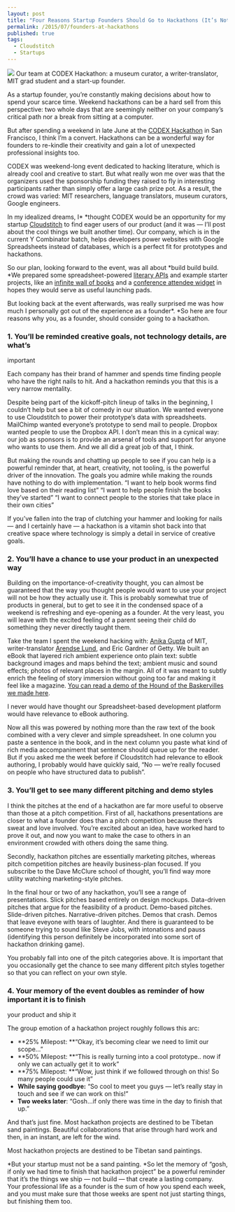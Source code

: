 ```yaml
---
layout: post
title: "Four Reasons Startup Founders Should Go to Hackathons (It’s Not What I Originally Thought.)"
permalink: /2015/07/founders-at-hackathons
published: true
tags:
  - Cloudstitch
  - Startups
---
```


![](https://cdn-images-1.medium.com/max/1600/1*WyLb0pyaa2ZZvEZVu-tIIQ.jpeg)
<span class="figcaption_hack">Our team at CODEX Hackathon: a museum curator, a writer-translator, MIT grad
student and a start-up founder.</span>

As a startup founder, you’re constantly making decisions about how to spend your
scarce time. Weekend hackathons can be a hard sell from this perspective: two
whole days that are seemingly neither on your company’s critical path nor a
break from sitting at a computer.

But after spending a weekend in late June at the [CODEX
Hackathon](http://codexhackathon.com/) in San Francisco, I think I’m a convert.
Hackathons can be a wonderful way for founders to re-kindle their creativity and
gain a lot of unexpected professional insights too.

CODEX was weekend-long event dedicated to hacking literature, which is already
cool and creative to start. But what really won me over was that the organizers
used the sponsorship funding they raised to fly in interesting participants
rather than simply offer a large cash prize pot. As a result, the crowd was
varied: MIT researchers, language translators, museum curators, Google
engineers.

In my idealized dreams, I* *thought CODEX would be an opportunity for my startup
[Cloudstitch](http://www.cloudstitch.com/) to find eager users of our product
(and it was — I’ll post about the cool things we built another time). Our
company, which is in the current Y Combinator batch, helps developers power
websites with Google Spreadsheets instead of databases, which is a perfect fit
for prototypes and hackathons.

So our plan, looking forward to the event, was all about *build build build. *We
prepared some spreadsheet-powered [literary
APIs](http://www.cloudstitch.com/project-templates/recovering-the-classics-api/api)
and example starter projects, like an [infinite wall of
books](http://apps.cloudstitch.io/project-templates/book-cover-wall/) and a
[conference attendee
widget](http://www.cloudstitch.com/project-templates/featured-guests) in hopes
they would serve as useful launching pads.

But looking back at the event afterwards, was really surprised me was how much I
personally got out of the experience as a founder*. *So here are four reasons
why you, as a founder, should consider going to a hackathon.

### 1. You’ll be reminded creative goals, not technology details, are what’s
important

Each company has their brand of hammer and spends time finding people who have
the right nails to hit. And a hackathon reminds you that this is a very narrow
mentality.

Despite being part of the kickoff-pitch lineup of talks in the beginning, I
couldn’t help but see a bit of comedy in our situation. We wanted everyone to
use Cloudstitch to power their prototype’s data with spreadsheets. MailChimp
wanted everyone’s prototype to send mail to people. Dropbox wanted people to use
the Dropbox API. I don’t mean this in a cynical way: our job as sponsors is to
provide an arsenal of tools and support for anyone who wants to use them. And we
all did a great job of that, I think.

But making the rounds and chatting up people to see if you can help is a
powerful reminder that, at heart, creativity, not tooling, is the powerful
driver of the innovation. The goals you admire while making the rounds have
nothing to do with implementation. “I want to help book worms find love based on
their reading list” “I want to help people finish the books they’ve started” “I
want to connect people to the stories that take place in their own cities”

If you’ve fallen into the trap of clutching your hammer and looking for nails—
and I certainly have — a hackathon is a vitamin shot back into that creative
space where technology is simply a detail in service of creative goals.

### 2. You’ll have a chance to use your product in an unexpected way

Building on the importance-of-creativity thought, you can almost be guaranteed
that the way you thought people would want to use your project will not be how
they actually use it. This is probably somewhat true of products in general, but
to get to see it in the condensed space of a weekend is refreshing and
eye-opening as a founder. At the very least, you will leave with the excited
feeling of a parent seeing their child do something they never directly taught
them.

Take the team I spent the weekend hacking with: [Anika
Gupta](https://twitter.com/digitalanika) of MIT, writer-translator [Arendse
Lund](https://twitter.com/arendse), and Eric Gardner of Getty. We built an eBook
that layered rich ambient experience onto plain text: subtle background images
and maps behind the text; ambient music and sound effects; photos of relevant
places in the margin. All of it was meant to subtly enrich the feeling of story
immersion without going too far and making it feel like a magazine. [You can
read a demo of the Hound of the Baskervilles we made
here](http://egardner.github.io/Baskervilles/chapters/ch05.html).

<span class="figcaption_hack">I never would have thought our Spreadsheet-based development platform would have
relevance to eBook authoring.</span>

Now all this was powered by nothing more than the raw text of the book combined
with a very clever and simple spreadsheet. In one column you paste a sentence in
the book, and in the next column you paste what kind of rich media accompaniment
that sentence should queue up for the reader. But if you asked me the week
before if Cloudstitch had relevance to eBook authoring, I probably would have
quickly said, “No — we’re really focused on people who have structured data to
publish”.

### 3. You’ll get to see many different pitching and demo styles

I think the pitches at the end of a hackathon are far more useful to observe
than those at a pitch competition. First of all, hackathons presentations are
closer to what a founder does than a pitch competition because there’s sweat and
love involved. You’re excited about an idea, have worked hard to prove it out,
and now you want to make the case to others in an environment crowded with
others doing the same thing.

Secondly, hackathon pitches are essentially marketing pitches, whereas pitch
competition pitches are heavily business-plan focused. If you subscribe to the
Dave McClure school of thought, you’ll find way more utility watching
marketing-style pitches.

In the final hour or two of any hackathon, you’ll see a range of presentations.
Slick pitches based entirely on design mockups. Data-driven pitches that argue
for the feasibility of a product. Demo-based pitches. Slide-driven pitches.
Narrative-driven pitches. Demos that crash. Demos that leave eveyone with tears
of laughter. And there is guaranteed to be someone trying to sound like Steve
Jobs, with intonations and pauss (identifying this person definitely be
incorporated into some sort of hackathon drinking game).

You probably fall into one of the pitch categories above. It is important that
you occasionally get the chance to see many different pitch styles together so
that you can reflect on your own style.

### 4. Your memory of the event doubles as reminder of how important it is to finish
your product and ship it

The group emotion of a hackathon project roughly follows this arc:

* **25% Milepost: **“Okay, it’s becoming clear we need to limit our scope…”
* **50% Milepost: **“This is really turning into a cool prototype.. now if only we
can actually get it to work”
* **75% Milepost: **“Wow, just think if we followed through on this! So many
people could use it”
* **While saying goodbye:** “So cool to meet you guys — let’s really stay in touch
and see if we can work on this!”
* **Two weeks later**: “Gosh…if only there was time in the day to finish that up.”

And that’s just fine. Most hackathon projects are destined to be Tibetan sand
paintings. Beautiful collaborations that arise through hard work and then, in an
instant, are left for the wind.

<span class="figcaption_hack">Most hackathon projects are destined to be Tibetan sand paintings.</span>

*But your startup must not be a sand painting. *So let the memory of “gosh, if
only we had time to finish that hackathon project” be a powerful reminder that
it’s the things we ship — not build — that create a lasting company. Your
professional life as a founder is the sum of how you spend each week, and you
must make sure that those weeks are spent not just starting things, but
finishing them too.
